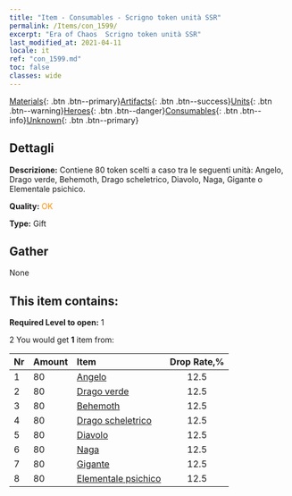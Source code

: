 ```yaml
---
title: "Item - Consumables - Scrigno token unità SSR"
permalink: /Items/con_1599/
excerpt: "Era of Chaos  Scrigno token unità SSR"
last_modified_at: 2021-04-11
locale: it
ref: "con_1599.md"
toc: false
classes: wide
---
```

 [Materials](/it/Items/){: .btn .btn--primary}[Artifacts](/it/Items/Artifacts/){: .btn .btn--success}[Units](/it/Items/Units/){: .btn .btn--warning}[Heroes](/it/Items/Heroes/){: .btn .btn--danger}[Consumables](/it/Items/Consumables/){: .btn .btn--info}[Unknown](/it/Items/Unknown/){: .btn .btn--primary}

## Dettagli
 **Descrizione:** Contiene 80 token scelti a caso tra le seguenti unità: Angelo, Drago verde, Behemoth, Drago scheletrico, Diavolo, Naga, Gigante o Elementale psichico.

 **Quality:** <span style="color: #FF8C00">OK</span>

 **Type:** Gift

## Gather

  None

## This item contains:

 **Required Level to open:** 1

 2 You would get **1** item  from:

  | Nr | Amount |     Item    | Drop Rate,% |
  |:---|:-------|:------------|:---------:|
  | 1 | 80 | [Angelo](/it/Items/unt_196/) | 12.5 | 
  | 2 | 80 | [Drago verde](/it/Items/unt_205/) | 12.5 | 
  | 3 | 80 | [Behemoth](/it/Items/unt_223/) | 12.5 | 
  | 4 | 80 | [Drago scheletrico](/it/Items/unt_214/) | 12.5 | 
  | 5 | 80 | [Diavolo](/it/Items/unt_232/) | 12.5 | 
  | 6 | 80 | [Naga](/it/Items/unt_240/) | 12.5 | 
  | 7 | 80 | [Gigante](/it/Items/unt_241/) | 12.5 | 
  | 8 | 80 | [Elementale psichico](/it/Items/unt_267/) | 12.5 | 

